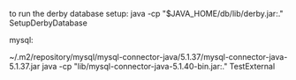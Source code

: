 to run the derby database setup:
java -cp "$JAVA_HOME/db/lib/derby.jar:." SetupDerbyDatabase

mysql:

~/.m2/repository/mysql/mysql-connector-java/5.1.37/mysql-connector-java-5.1.37.jar
java -cp "lib/mysql-connector-java-5.1.40-bin.jar:." TestExternal

